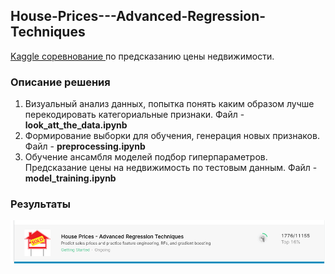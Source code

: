 <h2> House-Prices---Advanced-Regression-Techniques </h2>

<p>
<a href = "https://www.kaggle.com/c/house-prices-advanced-regression-techniques/overview" > Kaggle соревнование </a> по предсказанию цены недвижимости.
</p>

<h3> Описание решения </h3>
<p> 
  <ol>
     <li>
     Визуальный анализ данных, попытка понять каким образом лучше перекодировать категориальные признаки. Файл - <b> look_att_the_data.ipynb </b>
     </li>
     <li>
       Формирование выборки для обучения, генерация новых признаков. Файл - <b> preprocessing.ipynb </b>
     </li>
     <li>
       Обучение ансамбля моделей подбор гиперпараметров. Предсказание цены на недвижимость по тестовым данным. Файл - <b> model_training.ipynb </b>
     </li>
  </ol>
</p>


<h3> Результаты </h3>

<img src = 'img/kaggle_house.png'>
